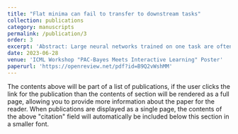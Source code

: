 ```yaml
---
title: "Flat minima can fail to transfer to downstream tasks"
collection: publications
category: manuscripts
permalink: /publication/3
order: 3
excerpt: 'Abstract: Large neural networks trained on one task are often finetuned and reused on different but related downstream tasks. The prospect of general principals that might lead to improved transferability is very enticing, as pretraining is exceptionally resource intensive.%and target tasks with small amounts of data In recent work, Liu et al. (2022) propose to use flatness as a metric to judge the transferability of pretrained neural networks, based on the observation that, on a suite of benchmarks, flatter minima led to better transfer. Is this a general principal?In this extended abstract, we show that flatness is not a reliable indicator of transferability, despite flatness having been linked to generalization via PAC-Bayes and empirical analysis.We demonstrate that the question of whether flatness helps or hurts depends on the relationship between the source and target tasks.'
date: 2023-06-28
venue: 'ICML Workshop "PAC-Bayes Meets Interactive Learning" Poster'
paperurl: 'https://openreview.net/pdf?id=B9Q2vWshMM'
---
```

The contents above will be part of a list of publications, if the user clicks the link for the publication than the contents of section will be rendered as a full page, allowing you to provide more information about the paper for the reader. When publications are displayed as a single page, the contents of the above "citation" field will automatically be included below this section in a smaller font.




